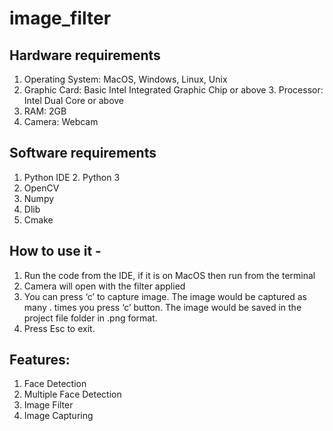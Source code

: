 # image_filter

## Hardware requirements
1. Operating System: MacOS, Windows, Linux, Unix
2. Graphic Card: Basic Intel Integrated Graphic Chip or above 3. Processor: Intel Dual Core or above
4. RAM: 2GB
5. Camera: Webcam

## Software requirements
1. Python IDE 2. Python 3
3. OpenCV
4. Numpy
5. Dlib
6. Cmake

## How to use it -
1) Run the code from the IDE, if it is on MacOS then run from the terminal
2) Camera will open with the filter applied
3) You can press ‘c’ to capture image. The image would be captured as many . times you press ‘c’ button.
   The image would be saved in the project file folder in .png format.
4) Press Esc to exit.


## Features: 
1) Face Detection
2) Multiple Face Detection
3) Image Filter
4) Image Capturing
